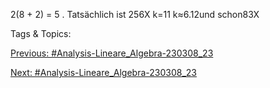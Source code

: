 2(8 + 2) = 5 .
Tatsächlich ist
256X
k=11
k≈6.12und schon83X

   Tags & Topics:
   

[Previous: #Analysis-Lineare_Algebra-230308_23](Analysis-Lineare_Algebra-230308_23.md)

[Next: #Analysis-Lineare_Algebra-230308_23](Analysis-Lineare_Algebra-230308_23.md)